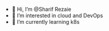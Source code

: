 - 👋 Hi, I’m @Sharif Rezaie
- 👀 I’m interested in cloud and DevOps
- 🌱 I’m currently learning k8s

<!---
Sharif-Rezaie/Sharif-Rezaie is a ✨ special ✨ repository because its `README.md` (this file) appears on your GitHub profile.
You can click the Preview link to take a look at your changes.
--->

